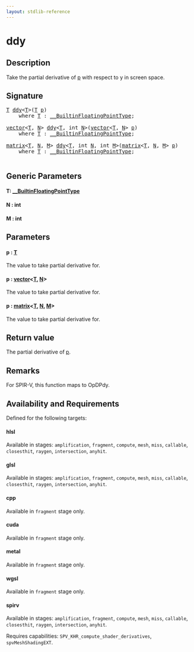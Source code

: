 ```yaml
---
layout: stdlib-reference
---
```


# ddy

## Description

Take the partial derivative of <span class='code'><a href="ddy.html#decl-p" class="code_param">p</a></span> with respect to y in screen space.



## Signature 

<pre>
<a href="ddy.html#typeparam-T" class="code_type">T</a> <a href="ddy.html">ddy</a>&lt;<a href="ddy.html#typeparam-T" class="code_type">T</a>&gt;(<a href="ddy.html#typeparam-T" class="code_type">T</a> <a href="ddy.html#decl-p" class="code_param">p</a>)
    <span class='code_keyword'>where</span> <a href="ddy.html#typeparam-T" class="code_type">T</a> : <a href="../interfaces/0_builtinfloatingpointtype-029hm/index.html" class="code_type">__BuiltinFloatingPointType</a>;

<a href="../types/vector/index.html" class="code_type">vector</a>&lt;<a href="ddy.html#typeparam-T" class="code_type">T</a>, <a href="ddy.html#decl-N" class="code_var">N</a>&gt; <a href="ddy.html">ddy</a>&lt;<a href="ddy.html#typeparam-T" class="code_type">T</a>, <span class="code_keyword">int</span> <a href="ddy.html#decl-N" class="code_var">N</a>&gt;(<a href="../types/vector/index.html" class="code_type">vector</a>&lt;<a href="ddy.html#typeparam-T" class="code_type">T</a>, <a href="ddy.html#decl-N" class="code_var">N</a>&gt; <a href="ddy.html#decl-p" class="code_param">p</a>)
    <span class='code_keyword'>where</span> <a href="ddy.html#typeparam-T" class="code_type">T</a> : <a href="../interfaces/0_builtinfloatingpointtype-029hm/index.html" class="code_type">__BuiltinFloatingPointType</a>;

<a href="../types/matrix/index.html" class="code_type">matrix</a>&lt;<a href="ddy.html#typeparam-T" class="code_type">T</a>, <a href="ddy.html#decl-N" class="code_var">N</a>, <a href="ddy.html#decl-M" class="code_var">M</a>&gt; <a href="ddy.html">ddy</a>&lt;<a href="ddy.html#typeparam-T" class="code_type">T</a>, <span class="code_keyword">int</span> <a href="ddy.html#decl-N" class="code_var">N</a>, <span class="code_keyword">int</span> <a href="ddy.html#decl-M" class="code_var">M</a>&gt;(<a href="../types/matrix/index.html" class="code_type">matrix</a>&lt;<a href="ddy.html#typeparam-T" class="code_type">T</a>, <a href="ddy.html#decl-N" class="code_var">N</a>, <a href="ddy.html#decl-M" class="code_var">M</a>&gt; <a href="ddy.html#decl-p" class="code_param">p</a>)
    <span class='code_keyword'>where</span> <a href="ddy.html#typeparam-T" class="code_type">T</a> : <a href="../interfaces/0_builtinfloatingpointtype-029hm/index.html" class="code_type">__BuiltinFloatingPointType</a>;

</pre>

## Generic Parameters

####  <a id="typeparam-T"></a>T: [\_\_BuiltinFloatingPointType](../interfaces/0_builtinfloatingpointtype-029hm/index.html)
####  <a id="decl-N"></a>N  : int
####  <a id="decl-M"></a>M  : int

## Parameters

####  <a id="decl-p"></a>p  : [T](ddy.html#typeparam-T)
The value to take partial derivative for.

####  <a id="decl-p"></a>p  : [vector](../types/vector/index.html)\<[T](../types/vector/index.html#typeparam-T), [N](../types/vector/index.html#decl-N)\>
The value to take partial derivative for.

####  <a id="decl-p"></a>p  : [matrix](../types/matrix/index.html)\<[T](../types/matrix/t-0.html), [N](../types/matrix/index.html#decl-N), [M](../types/matrix/index.html#decl-M)\>
The value to take partial derivative for.


## Return value
The partial derivative of <span class='code'><a href="ddy.html#decl-p" class="code_param">p</a></span>.

## Remarks
For SPIR-V, this function maps to <span class='code'>OpDPdy</span>.


## Availability and Requirements

Defined for the following targets:

#### hlsl
Available in stages: `amplification`, `fragment`, `compute`, `mesh`, `miss`, `callable`, `closesthit`, `raygen`, `intersection`, `anyhit`.

#### glsl
Available in stages: `amplification`, `fragment`, `compute`, `mesh`, `miss`, `callable`, `closesthit`, `raygen`, `intersection`, `anyhit`.

#### cpp
Available in `fragment` stage only.

#### cuda
Available in `fragment` stage only.

#### metal
Available in `fragment` stage only.

#### wgsl
Available in `fragment` stage only.

#### spirv
Available in stages: `amplification`, `fragment`, `compute`, `mesh`, `miss`, `callable`, `closesthit`, `raygen`, `intersection`, `anyhit`.

Requires capabilities: `SPV_KHR_compute_shader_derivatives`, `spvMeshShadingEXT`.


